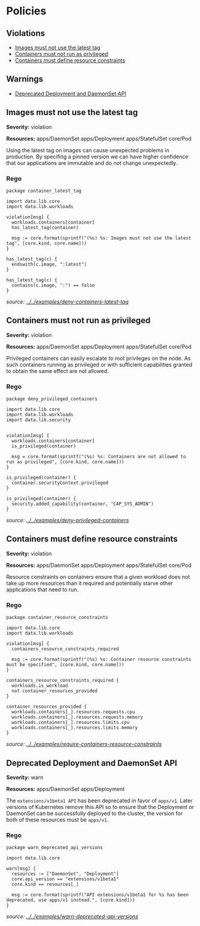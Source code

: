 # Policies

## Violations

* [Images must not use the latest tag](#Images-must-not-use-the-latest-tag)
* [Containers must not run as privileged](#Containers-must-not-run-as-privileged)
* [Containers must define resource constraints](#Containers-must-define-resource-constraints)

## Warnings

* [Deprecated Deployment and DaemonSet API](#Deprecated-Deployment-and-DaemonSet-API)

## Images must not use the latest tag

**Severity:** violation

**Resources:** apps/DaemonSet apps/Deployment apps/StatefulSet core/Pod


Using the latest tag on images can cause unexpected problems in production. By specifing a pinned version
we can have higher confidence that our applications are immutable and do not change unexpectedly.

### Rego

```rego
package container_latest_tag

import data.lib.core
import data.lib.workloads

violation[msg] {
  workloads.containers[container]
  has_latest_tag(container)

  msg := core.format(sprintf("(%s) %s: Images must not use the latest tag", [core.kind, core.name]))
}

has_latest_tag(c) {
  endswith(c.image, ":latest")
}

has_latest_tag(c) {
  contains(c.image, ":") == false
}

```
_source: [../../examples/deny-containers-latest-tag](../../examples/deny-containers-latest-tag)_

## Containers must not run as privileged

**Severity:** violation

**Resources:** apps/DaemonSet apps/Deployment apps/StatefulSet core/Pod


Privileged containers can easily escalate to root privileges on the node. As
such containers running as privileged or with sufficient capabilities granted
to obtain the same effect are not allowed.

### Rego

```rego
package deny_privileged_containers

import data.lib.core
import data.lib.workloads
import data.lib.security


violation[msg] {
  workloads.containers[container]
  is_privileged(container)

  msg = core.format(sprintf("(%s) %s: Containers are not allowed to run as privileged", [core.kind, core.name]))
}

is_privileged(container) {
  container.securityContext.privileged
}

is_privileged(container) {
  security.added_capability(container, "CAP_SYS_ADMIN")
}

```
_source: [../../examples/deny-privileged-containers](../../examples/deny-privileged-containers)_

## Containers must define resource constraints

**Severity:** violation

**Resources:** apps/DaemonSet apps/Deployment apps/StatefulSet core/Pod


Resource constraints on containers ensure that a given workload does not take up more resources than it required
and potentially starve other applications that need to run.

### Rego

```rego
package container_resource_constraints

import data.lib.core
import data.lib.workloads

violation[msg] {
  containers_resource_constraints_required

  msg := core.format(sprintf("(%s) %s: Container resource constraints must be specified", [core.kind, core.name]))
}

containers_resource_constraints_required {
  workloads.is_workload
  not container_resources_provided
}

container_resources_provided {
  workloads.containers[_].resources.requests.cpu
  workloads.containers[_].resources.requests.memory
  workloads.containers[_].resources.limits.cpu
  workloads.containers[_].resources.limits.memory
}

```
_source: [../../examples/require-containers-resource-constraints](../../examples/require-containers-resource-constraints)_

## Deprecated Deployment and DaemonSet API

**Severity:** warn

**Resources:** apps/DaemonSet apps/Deployment


The `extensions/v1beta1 API` has been deprecated in favor of `apps/v1`. Later versions of Kubernetes
remove this API so to ensure that the Deployment or DaemonSet can be successfully deployed to the cluster,
the version for both of these resources must be `apps/v1`.

### Rego

```rego
package warn_deprecated_api_versions

import data.lib.core

warn[msg] {
  resources := ["DaemonSet", "Deployment"]
  core.api_version == "extensions/v1beta1"
  core.kind == resources[_]

  msg := core.format(sprintf("API extensions/v1beta1 for %s has been deprecated, use apps/v1 instead.", [core.kind]))
}

```
_source: [../../examples/warn-deprecated-api-versions](../../examples/warn-deprecated-api-versions)_
